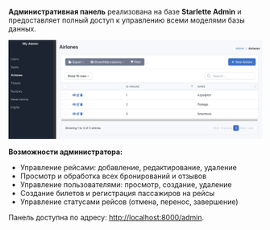 **Административная панель** реализована на базе **Starlette Admin** и предоставляет полный доступ к управлению всеми моделями базы данных.

![alt text](pics/admin.png)

**Возможности администратора:**

- Управление рейсами: добавление, редактирование, удаление
- Просмотр и обработка всех бронирований и отзывов
- Управление пользователями: просмотр, создание, удаление
- Создание билетов и регистрация пассажиров на рейсы
- Управление статусами рейсов (отмена, перенос, завершение)

Панель доступна по адресу: [http://localhost:8000/admin](http://localhost:8000/admin).
